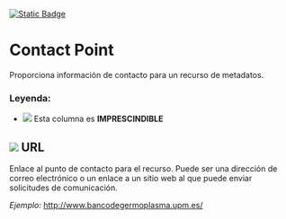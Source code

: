 [![Static Badge](https://img.shields.io/badge/lang-en-blue?style=plastic)](../En%20Documentation/ContactPoint.md)
# Contact Point
Proporciona información de contacto para un recurso de metadatos.
### Leyenda:
- ![](https://placehold.jp/17/ff0000/000000/20x20.png?text=I) Esta columna es **IMPRESCINDIBLE**


## ![](https://placehold.jp/17/ff0000/000000/20x20.png?text=I) URL
Enlace al punto de contacto para el recurso. Puede ser una dirección de correo electrónico o un enlace a un sitio web al que puede enviar solicitudes de comunicación.

*Ejemplo:*
http://www.bancodegermoplasma.upm.es/
